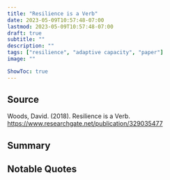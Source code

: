 ```yaml
---
title: "Resilience is a Verb"
date: 2023-05-09T10:57:48-07:00
lastmod: 2023-05-09T10:57:48-07:00
draft: true
subtitle: ""
description: ""
tags: ["resilience", "adaptive capacity", "paper"]
image: ""

ShowToc: true
---
```


## Source

Woods, David. (2018). Resilience is a Verb.
https://www.researchgate.net/publication/329035477

## Summary



## Notable Quotes


